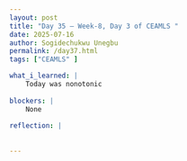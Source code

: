 ```yaml
---
layout: post
title: "Day 35 – Week-8, Day 3 of CEAMLS "
date: 2025-07-16
author: Sogidechukwu Unegbu
permalink: /day37.html
tags: ["CEAMLS" ]

what_i_learned: | 
    Today was nonotonic
    
blockers: |
    None
  
reflection: |
    
    
---
```

